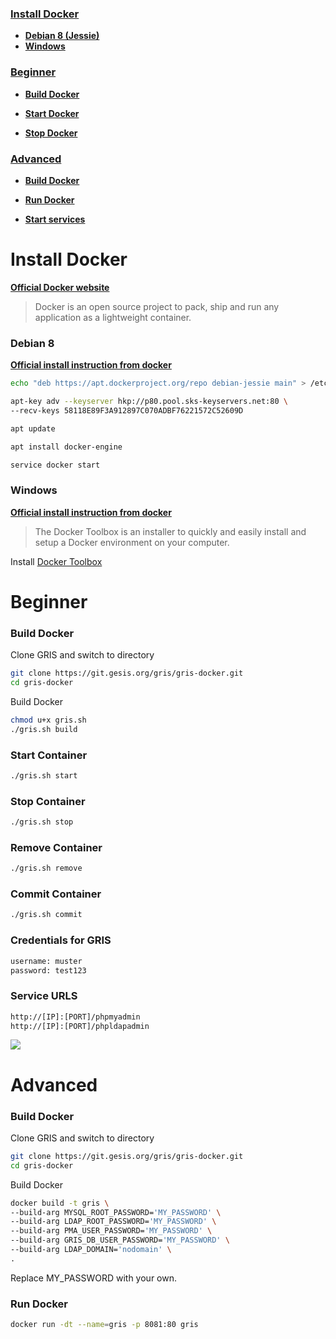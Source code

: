 ### [Install Docker](#install-docker)

* **[Debian 8 (Jessie)](#install-docker_debian-8)**
* **[Windows](#install-docker_windows)**

### [Beginner](#beginner-1)

* **[Build Docker](#build-docker)**

* **[Start Docker](#start-docker)**

* **[Stop Docker](#stop-docker)**

### [Advanced](#advanced-1)

* **[Build Docker](#build-docker-1)**

* **[Run Docker](#run-docker-1)**

* **[Start services](#start-services-1)**

# Install Docker

**[Official Docker website](https://www.docker.com/)**

> Docker is an open source project to pack, ship and run any application as a lightweight container.

### Debian 8
**[Official install instruction from docker](https://docs.docker.com/engine/installation/linux/debian/)**

```bash
echo "deb https://apt.dockerproject.org/repo debian-jessie main" > /etc/apt/sources.list.d/docker.list 

apt-key adv --keyserver hkp://p80.pool.sks-keyservers.net:80 \
--recv-keys 58118E89F3A912897C070ADBF76221572C52609D

apt update 

apt install docker-engine

service docker start
```

### Windows
**[Official install instruction from docker](https://docs.docker.com/engine/installation/windows/)**

> The Docker Toolbox is an installer to quickly and easily install and setup a Docker environment on your computer.

Install [Docker Toolbox](https://www.docker.com/products/docker-toolbox)

# Beginner

### Build Docker

Clone GRIS and switch to directory
```bash
git clone https://git.gesis.org/gris/gris-docker.git
cd gris-docker
```

Build Docker
```bash
chmod u+x gris.sh
./gris.sh build
```

### Start Container
```bash
./gris.sh start 
```

### Stop Container
```bash
./gris.sh stop 
```

### Remove Container
```bash
./gris.sh remove 
```

### Commit Container
```bash
./gris.sh commit
```

### Credentials for GRIS
```bash
username: muster
password: test123
```

### Service URLS
```bash
http://[IP]:[PORT]/phpmyadmin
http://[IP]:[PORT]/phpldapadmin
```

![](https://gesisbox.gesis.org/index.php/s/BVyAQXkvSCH08Kg/download?path=%2F&files=gris-docker.webm)

# Advanced

### Build Docker

Clone GRIS and switch to directory
```bash
git clone https://git.gesis.org/gris/gris-docker.git
cd gris-docker
```
Build Docker
```bash
docker build -t gris \
--build-arg MYSQL_ROOT_PASSWORD='MY_PASSWORD' \
--build-arg LDAP_ROOT_PASSWORD='MY_PASSWORD' \
--build-arg PMA_USER_PASSWORD='MY_PASSWORD' \
--build-arg GRIS_DB_USER_PASSWORD='MY_PASSWORD' \
--build-arg LDAP_DOMAIN='nodomain' \
.
```
Replace MY_PASSWORD with your own.

### Run Docker

```bash
docker run -dt --name=gris -p 8081:80 gris
```

